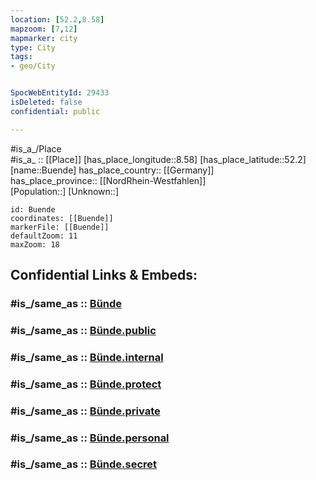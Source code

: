 ```yaml
---
location: [52.2,8.58] 
mapzoom: [7,12] 
mapmarker: city 
type: City
tags:
- geo/City


SpocWebEntityId: 29433
isDeleted: false
confidential: public

---
```

#is_a_/Place  
#is_a_ :: [[Place]] 
[has_place_longitude::8.58] 
[has_place_latitude::52.2] 
[name::Buende] 
has_place_country:: [[Germany]]  
has_place_province:: [[NordRhein-Westfahlen]]  
[Population::] 
[Unknown::] 


```leaflet
id: Buende
coordinates: [[Buende]] 
markerFile: [[Buende]] 
defaultZoom: 11 
maxZoom: 18
```


## Confidential Links & Embeds: 

### #is_/same_as :: [Bünde](/_Standards/Earth/Continent/Europe/Europe~Central/Germany/Germany~West/Nordrhein-Westfalen/counties~NW/Herford/cities~Herford/Bünde.md) 

### #is_/same_as :: [Bünde.public](/_public/Earth/Continent/Europe/Europe~Central/Germany/Germany~West/Nordrhein-Westfalen/counties~NW/Herford/cities~Herford/Bünde.public.md) 

### #is_/same_as :: [Bünde.internal](/_internal/Earth/Continent/Europe/Europe~Central/Germany/Germany~West/Nordrhein-Westfalen/counties~NW/Herford/cities~Herford/Bünde.internal.md) 

### #is_/same_as :: [Bünde.protect](/_protect/Earth/Continent/Europe/Europe~Central/Germany/Germany~West/Nordrhein-Westfalen/counties~NW/Herford/cities~Herford/Bünde.protect.md) 

### #is_/same_as :: [Bünde.private](/_private/Earth/Continent/Europe/Europe~Central/Germany/Germany~West/Nordrhein-Westfalen/counties~NW/Herford/cities~Herford/Bünde.private.md) 

### #is_/same_as :: [Bünde.personal](/_personal/Earth/Continent/Europe/Europe~Central/Germany/Germany~West/Nordrhein-Westfalen/counties~NW/Herford/cities~Herford/Bünde.personal.md) 

### #is_/same_as :: [Bünde.secret](/_secret/Earth/Continent/Europe/Europe~Central/Germany/Germany~West/Nordrhein-Westfalen/counties~NW/Herford/cities~Herford/Bünde.secret.md)

